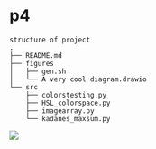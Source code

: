 # p4

```
structure of project
.
├── README.md
├── figures
│   ├── gen.sh
│   └── A very cool diagram.drawio
└── src
    ├── colorstesting.py
    ├── HSL_colorspace.py
    ├── imagearray.py
    └── kadanes_maxsum.py
```

<img src="https://about.skademaskinen.win/fire.gif">
